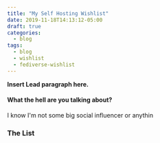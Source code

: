 ```yaml
---
title: "My Self Hosting Wishlist"
date: 2019-11-18T14:13:12-05:00
draft: true
categories:
  - blog
tags:
  - blog
  - wishlist
  - fediverse-wishlist
---
```


**Insert Lead paragraph here.**
#### What the hell are you talking about?
I know I'm not some big social influencer or anythin
### The List
